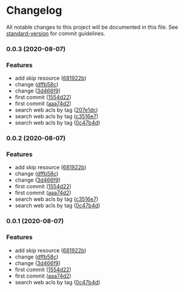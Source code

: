 # Changelog

All notable changes to this project will be documented in this file. See [standard-version](https://github.com/conventional-changelog/standard-version) for commit guidelines.

### 0.0.3 (2020-08-07)


### Features

* add skip resource ([681922b](https://github.com/w4rlock/serverless-waf-association/commit/681922b46cab52e5405a7876ba85a2b8155395c3))
* change ([dffb58c](https://github.com/w4rlock/serverless-waf-association/commit/dffb58cc478aa197cc936d46926c085ad85c5834))
* change ([3d466f9](https://github.com/w4rlock/serverless-waf-association/commit/3d466f9e3723f343769e5a9fab36b51b044b5845))
* first commit ([1554d22](https://github.com/w4rlock/serverless-waf-association/commit/1554d22ef721b64928fd78e0538ae4567898bdb1))
* first commit ([aaa74d2](https://github.com/w4rlock/serverless-waf-association/commit/aaa74d2526bf96bbcfabdcf5679e49bde33787be))
* search web acls by tag ([207e1dc](https://github.com/w4rlock/serverless-waf-association/commit/207e1dcca06de461827892d2b8733f8a72da9cb5))
* search web acls by tag ([c3516e7](https://github.com/w4rlock/serverless-waf-association/commit/c3516e73d18897a58acb665aaf18f950f9bce870))
* search web acls by tag ([0c47b4d](https://github.com/w4rlock/serverless-waf-association/commit/0c47b4d20146581aa966cb7c6419d99c7ceb3ef6))

### 0.0.2 (2020-08-07)


### Features

* add skip resource ([681922b](https://github.com/w4rlock/serverless-waf-association/commit/681922b46cab52e5405a7876ba85a2b8155395c3))
* change ([dffb58c](https://github.com/w4rlock/serverless-waf-association/commit/dffb58cc478aa197cc936d46926c085ad85c5834))
* change ([3d466f9](https://github.com/w4rlock/serverless-waf-association/commit/3d466f9e3723f343769e5a9fab36b51b044b5845))
* first commit ([1554d22](https://github.com/w4rlock/serverless-waf-association/commit/1554d22ef721b64928fd78e0538ae4567898bdb1))
* first commit ([aaa74d2](https://github.com/w4rlock/serverless-waf-association/commit/aaa74d2526bf96bbcfabdcf5679e49bde33787be))
* search web acls by tag ([c3516e7](https://github.com/w4rlock/serverless-waf-association/commit/c3516e73d18897a58acb665aaf18f950f9bce870))
* search web acls by tag ([0c47b4d](https://github.com/w4rlock/serverless-waf-association/commit/0c47b4d20146581aa966cb7c6419d99c7ceb3ef6))

### 0.0.1 (2020-08-07)


### Features

* add skip resource ([681922b](https://github.com/w4rlock/serverless-waf-association/commit/681922b46cab52e5405a7876ba85a2b8155395c3))
* change ([dffb58c](https://github.com/w4rlock/serverless-waf-association/commit/dffb58cc478aa197cc936d46926c085ad85c5834))
* change ([3d466f9](https://github.com/w4rlock/serverless-waf-association/commit/3d466f9e3723f343769e5a9fab36b51b044b5845))
* first commit ([1554d22](https://github.com/w4rlock/serverless-waf-association/commit/1554d22ef721b64928fd78e0538ae4567898bdb1))
* first commit ([aaa74d2](https://github.com/w4rlock/serverless-waf-association/commit/aaa74d2526bf96bbcfabdcf5679e49bde33787be))
* search web acls by tag ([0c47b4d](https://github.com/w4rlock/serverless-waf-association/commit/0c47b4d20146581aa966cb7c6419d99c7ceb3ef6))
